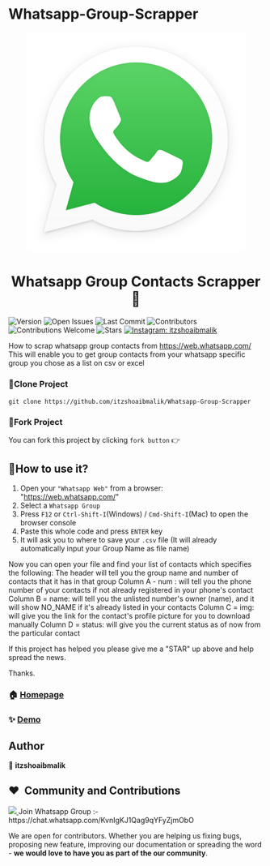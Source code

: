 # Whatsapp-Group-Scrapper
<p align="center">
  <a href="https://www.situmorang.com">
    <img src="./WhatsApp.png">
    </a>
</p>  
<h1 align="center">Whatsapp Group Contacts Scrapper 👋</h1>
<p>
  <img alt="Version" src="https://img.shields.io/badge/version-0.1-blue.svg?cacheSeconds=2592000" />
  <img alt="Open Issues" src="https://img.shields.io/github/issues-raw/situmorang-com/Whatsapp-Group-Contacts-Scraper" />
  <img alt="Last Commit" src="https://img.shields.io/github/last-commit/situmorang-com/Whatsapp-Group-Contacts-Scraper" />
  <img alt="Contributors" src="https://img.shields.io/badge/all_contributors-26-orange.svg?style=flat-square" />
  <img alt="Contributions Welcome" src="https://img.shields.io/badge/contributions-welcome-brightgreen.svg?" />
  <img alt="Stars" src="https://img.shields.io/github/stars/situmorang-com/Whatsapp-Group-Contacts-Scraper?style=social" />
  <a href="https://twitter.com/edmund7s" target="_blank">
    <img alt="Instagram: itzshoaibmalik" src="https://img.shields.io/instagram/follow/itzshoaibmalik.svg?style=social" />
  </a>
 
</p>

How to scrap whatsapp group contacts from https://web.whatsapp.com/
This will enable you to get group contacts from your whatsapp specific group you chose as a list on csv or excel

### 👯Clone Project
```shell
git clone https://github.com/itzshoaibmalik/Whatsapp-Group-Scrapper
```
### 🍴Fork Project
You can fork this project by clicking `fork button` 👉

## 🚀How to use it?
1. Open your `"Whatsapp Web"` from a browser: "https://web.whatsapp.com/"
2. Select a `Whatsapp Group`
3. Press `F12` or `Ctrl-Shift-I`(Windows) / `Cmd-Shift-I`(Mac) to open the browser console
4. Paste this whole code and press `ENTER` key
5. It will ask you to where to save your `.csv` file (It will already automatically input your Group Name as file name)

Now you can open your file and find your list of contacts which specifies the following:
The header will tell you the group name and number of contacts that it has in that group
Column A - num : will tell you the phone number of your contacts if not already registered in your phone's contact
Column B = name: will tell you the unlisted number's owner (name), and it will show NO_NAME if it's already listed in your contacts
Column C = img: will give you the link for the contact's profile picture for you to download manually
Column D = status: will give you the current status as of now from the particular contact

If this project has helped you please give me a "STAR" up above and help spread the news.

Thanks.


### 🏠 [Homepage](https://github.com/itzshoaibmalik)

### ✨ [Demo](https://web.whatsapp.com)

## Author
👤 **itzshoaibmalik**

## ❤️&nbsp; Community and Contributions
<a href="https://github.com/itzshoaibmalik/Whatsapp-Group-Scrapper/graphs/contributors">
  <img src="https://contributors-img.web.app/image?repo=itzshoaibmalik/Whatsapp-Group-Scrapper" />
</a>
Join Whatsapp Group :- https://chat.whatsapp.com/KvnIgKJ1Qag9qYFyZjmObO

We are open for contributors. Whether you are helping us fixing bugs, proposing new feature, improving our documentation or spreading the word - **we would love to have you as part of the our community**.
